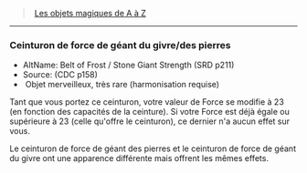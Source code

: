 ﻿> [Les objets magiques de A à Z](hd_magicitems_az_les_objets_magiques_de_a_a_z.md)

---

### Ceinturon de force de géant du givre/des pierres

- AltName: Belt of Frost / Stone Giant Strength (SRD p211)
- Source: (CDC p158)
-  Objet merveilleux, très rare (harmonisation requise)

Tant que vous portez ce ceinturon, votre valeur de Force se modifie à 23 (en fonction des capacités de la ceinture). Si votre Force est déjà égale ou supérieure à 23 (celle qu'offre le ceinturon), ce dernier n'a aucun effet sur vous.

Le ceinturon de force de géant des pierres et le ceinturon de force de géant du givre ont une apparence différente mais offrent les mêmes effets.

